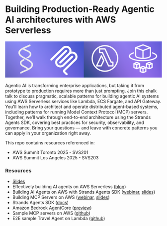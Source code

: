 # Building Production-Ready Agentic AI architectures with AWS Serverless

![](./logo.png)

Agentic AI is transforming enterprise applications, but taking it from prototype to production requires more than just prompting. Join this chalk talk to discuss pragmatic, scalable patterns for building agentic AI systems using AWS Serverless services like Lambda, ECS Fargate, and API Gateway. You'll learn how to architect and operate distributed agent-based systems, including patterns for running Model Context Protocol (MCP) servers. Together, we’ll walk through end-to-end architecture using the Strands Agents SDK, covering best practices for security, observability, and governance. Bring your questions — and leave with concrete patterns you can apply in your organization right away.

This repo contains resources referenced in:

* AWS Summit Toronto 2025 - SVS201
* AWS Summit Los Angeles 2025 - SVS203

### Resources

* [Slides](tbd)
* Effectively building AI agents on AWS Serverless ([blog](https://aws.amazon.com/blogs/compute/effectively-building-ai-agents-on-aws-serverless/))
* Building AI Agents on AWS with Strands Agents SDK ([webinar](https://youtu.be/OuiUEPO7PB8), [slides](./2025-07-23-building-serverless-ai-agents-on-aws-with-strands-agents-sdk.pdf?raw=true))
* Building MCP Servers on AWS ([webinar](https://youtu.be/q3JgDJPeXJY), [slides](./2025-08-14-building-serverless-mcp-servers-on-aws.pdf?raw=true))
* Strands Agents SDK ([docs](https://strandsagents.com/latest/))
* Amazon Bedrock AgentCore ([preview](https://aws.amazon.com/bedrock/agentcore/))
* Sample MCP servers on AWS ([github](https://github.com/aws-samples/sample-serverless-mcp-servers))
* E2E sample Travel Agent on Lambda ([github](https://github.com/aws-samples/sample-serverless-mcp-servers/tree/main/strands-agent-on-lambda))



